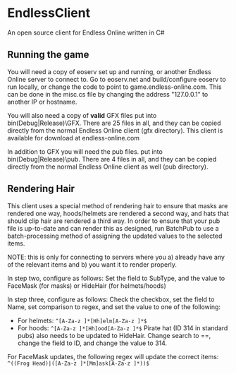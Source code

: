 EndlessClient
=============

An open source client for Endless Online written in C#

Running the game
----------------

You will need a copy of eoserv set up and running, or another Endless Online server to connect to. Go to eoserv.net and build/configure eoserv to run locally, or change the code to point to game.endless-online.com. This can be done in the misc.cs file by changing the address "127.0.0.1" to another IP or hostname.

You will also need a copy of **valid** GFX files put into bin\(Debug|Release)\GFX. There are 25 files in all, and they can be copied directly from the normal Endless Online client (gfx directory). This client is available for download at endless-online.com

In addition to GFX you will need the pub files. put into bin\(Debug|Release)\pub. There are 4 files in all, and they can be copied directly from the normal Endless Online client as well (pub directory).

Rendering Hair
--------------

This client uses a special method of rendering hair to ensure that masks are rendered one way, hoods/helmets are rendered a second way, and hats that should clip hair are rendered a third way. In order to ensure that your pub file is up-to-date and can render this as designed, run BatchPub to use a batch-processing method of assigning the updated values to the selected items.

NOTE: this is only for connecting to servers where you a) already have any of the relevant items and b) you want it to render properly.

In step two, configure as follows: Set the field to SubType, and the value to FaceMask (for masks) or HideHair (for helmets/hoods)

In step three, configure as follows: Check the checkbox, set the field to Name, set comparison to regex, and set the value to one of the following:
 - For helmets: `^[A-Za-z ]*[Hh]elm[A-Za-z ]*$`
 - For hoods: `^[A-Za-z ]*[Hh]ood[A-Za-z ]*$`
Pirate hat (ID 314 in standard pubs) also needs to be updated to HideHair. Change search to ==, change the field to ID, and change the value to 314.

For FaceMask updates, the following regex will update the correct items: `^((Frog Head)|([A-Za-z ]*[Mm]ask[A-Za-z ]*))$`
